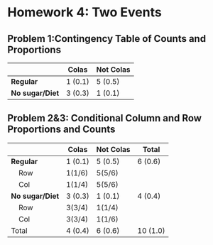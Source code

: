 # Homework 4: Two Events
## Problem 1:Contingency Table of Counts and Proportions

|             | Colas       | Not Colas |
| ----------- | ----------- | ----------- |
| **Regular** | 1 (0.1)     | 5 (0.5)    |
| **No sugar/Diet** | 3 (0.3)  | 1 (0.1)    |

## Problem 2&3: Conditional Column and Row Proportions and Counts

|             | Colas       | Not Colas | Total  |
| ----------- | ----------- | ----------- | ----------- |
| **Regular** | 1 (0.1)     | 5 (0.5)    | 6 (0.6) |
| &nbsp;&nbsp;&nbsp; Row | 1(1/6) | 5(5/6)  | |
| &nbsp;&nbsp;&nbsp; Col | 1(1/4) | 5(5/6)  | |
| **No sugar/Diet** | 3 (0.3)  | 1 (0.1)   | 4 (0.4) |
| &nbsp;&nbsp;&nbsp; Row | 3(3/4)  | 1(1/4)  | |
| &nbsp;&nbsp;&nbsp; Col | 3(3/4) |1(1/6) | |
| Total | 4 (0.4)  | 6 (0.6)   | 10 (1.0) |